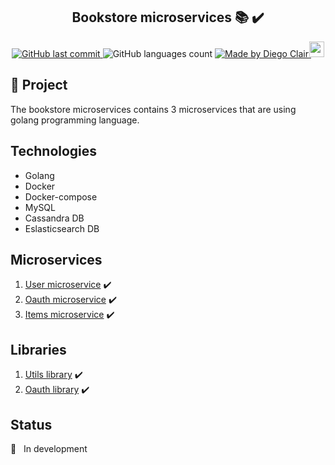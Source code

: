 <h2 align="center"> 
	Bookstore microservices 📚 ✔️
</h2>
<p align="center">
	
  <a href="https://github.com/diegoclair/bookstore_microservices/commits/master">
    <img alt="GitHub last commit" src="https://img.shields.io/github/last-commit/diegoclair/bookstore_microservices?label=Last%20commit">
  </a>

  <img alt="GitHub languages count" src="https://img.shields.io/github/languages/count/diegoclair/bookstore_microservices">
  
  <a href="https://www.linkedin.com/in/diegoclair/">
    <img alt="Made by Diego Clair" src="https://img.shields.io/badge/Made%20by-Diego%20Clair-informational">
    <img src="https://img.icons8.com/color/2x/linkedin.png" width="24px" height="25.1px" style="margin-left:-3px; margin-bottom: -2.9px">
  </a>

</p>


## 📝 Project
The bookstore microservices contains 3 microservices that are using golang programming language.

## Technologies
* Golang
* Docker
* Docker-compose
* MySQL
* Cassandra DB
* Eslasticsearch DB

## Microservices
1) [User microservice](https://github.com/diegoclair/bookstore_microservices/tree/master/microservice_user) ✔️
2) [Oauth microservice](https://github.com/diegoclair/bookstore_microservices/tree/master/microservice_oauth) ✔️
3) [Items microservice](https://github.com/diegoclair/bookstore_microservices/tree/master/microservice_items) ✔️

## Libraries
1) [Utils library](https://github.com/diegoclair/go_utils-lib) ✔️
2) [Oauth library](https://github.com/diegoclair/go_oauth-lib) ✔️



## Status
🚧 &nbsp; In development 
